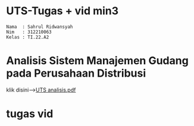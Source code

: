 # UTS-Tugas + vid min3

```
Nama  : Sahrul Ridwansyah
Nim   : 312210063
Kelas : TI.22.A2
```
# Analisis Sistem Manajemen Gudang pada Perusahaan Distribusi
klik disini-->[UTS analisis.pdf](https://github.com/SahrulRidwansyah/analisissistem/files/15333820/UTS.analisis.pdf)

# tugas vid
